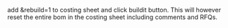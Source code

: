 
add &rebuild=1 to costing sheet and click buildit button. This will however reset the entire bom in the costing sheet including comments and RFQs.
